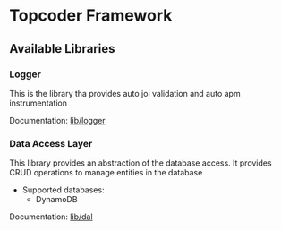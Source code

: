 # Topcoder Framework

## Available Libraries

### Logger

This is the library tha provides auto joi validation and auto apm instrumentation

Documentation: [lib/logger](./src/lib/logger/README.md)


### Data Access Layer

This library provides an abstraction of the database access. It provides CRUD operations to manage entities in the database
- Supported databases:
  - DynamoDB

Documentation: [lib/dal](./src/lib/dal/README.md)

